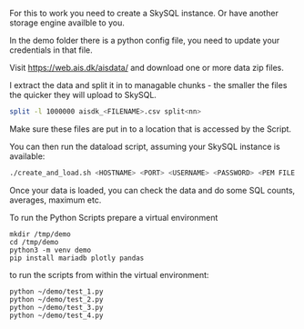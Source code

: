 
For this to work you need to create a SkySQL instance. Or have another storage engine availble to you. 

In the demo folder there is a python config file, you need to update your credentials in that file.

Visit https://web.ais.dk/aisdata/ and download one or more data zip files.

I extract the data and split it in to managable chunks - the smaller the files the quicker they will upload to SkySQL.

```bash
split -l 1000000 aisdk_<FILENAME>.csv split<nn>
```
Make sure these files are put in to a location that is accessed by the Script. 

You can then run the dataload script, assuming your SkySQL instance is available:

```bash
./create_and_load.sh <HOSTNAME> <PORT> <USERNAME> <PASSWORD> <PEM FILE LOCATION>
```

Once your data is loaded, you can check the data and do some SQL counts, averages, maximum etc.

To run the Python Scripts prepare a virtual environment

```
mkdir /tmp/demo
cd /tmp/demo
python3 -m venv demo
pip install mariadb plotly pandas
```
to run the scripts from within the virtual environment:

```
python ~/demo/test_1.py
python ~/demo/test_2.py
python ~/demo/test_3.py
python ~/demo/test_4.py
```
